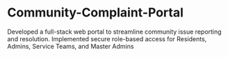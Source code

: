 # Community-Complaint-Portal
Developed a full-stack web portal to streamline community issue reporting and resolution. Implemented secure role-based access for Residents, Admins, Service Teams, and Master Admins
